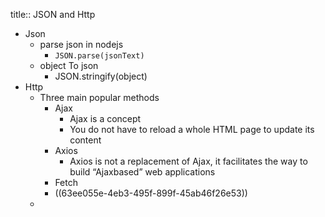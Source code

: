 title:: JSON and Http

- Json
	- parse json in nodejs
		- `JSON.parse(jsonText)`
	- object To json
		- JSON.stringify(object)
- Http
	- Three main popular methods
		- Ajax
			- Ajax is a concept
			- You do not have to reload a whole HTML page to update its content
		- Axios
			- Axios is not a replacement of Ajax, it facilitates the way to build “Ajaxbased” web applications
		- Fetch
		- ((63ee055e-4eb3-495f-899f-45ab46f26e53))
	-